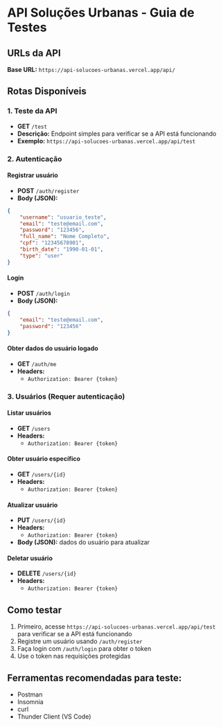 # API Soluções Urbanas - Guia de Testes

## URLs da API

**Base URL:** `https://api-solucoes-urbanas.vercel.app/api/`

## Rotas Disponíveis

### 1. Teste da API
- **GET** `/test`
- **Descrição:** Endpoint simples para verificar se a API está funcionando
- **Exemplo:** `https://api-solucoes-urbanas.vercel.app/api/test`

### 2. Autenticação

#### Registrar usuário
- **POST** `/auth/register`
- **Body (JSON):**
```json
{
    "username": "usuario_teste",
    "email": "teste@email.com",
    "password": "123456",
    "full_name": "Nome Completo",
    "cpf": "12345678901",
    "birth_date": "1990-01-01",
    "type": "user"
}
```

#### Login
- **POST** `/auth/login`
- **Body (JSON):**
```json
{
    "email": "teste@email.com",
    "password": "123456"
}
```

#### Obter dados do usuário logado
- **GET** `/auth/me`
- **Headers:** 
  - `Authorization: Bearer {token}`

### 3. Usuários (Requer autenticação)

#### Listar usuários
- **GET** `/users`
- **Headers:** 
  - `Authorization: Bearer {token}`

#### Obter usuário específico
- **GET** `/users/{id}`
- **Headers:** 
  - `Authorization: Bearer {token}`

#### Atualizar usuário
- **PUT** `/users/{id}`
- **Headers:** 
  - `Authorization: Bearer {token}`
- **Body (JSON):** dados do usuário para atualizar

#### Deletar usuário
- **DELETE** `/users/{id}`
- **Headers:** 
  - `Authorization: Bearer {token}`

## Como testar

1. Primeiro, acesse `https://api-solucoes-urbanas.vercel.app/api/test` para verificar se a API está funcionando
2. Registre um usuário usando `/auth/register`
3. Faça login com `/auth/login` para obter o token
4. Use o token nas requisições protegidas

## Ferramentas recomendadas para teste:
- Postman
- Insomnia
- curl
- Thunder Client (VS Code)
